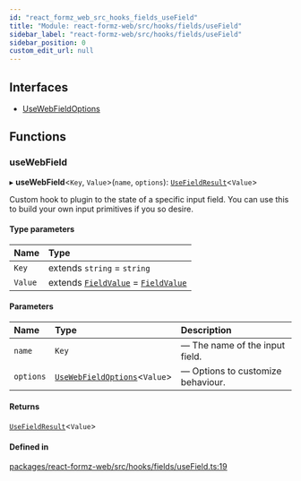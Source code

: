 ```yaml
---
id: "react_formz_web_src_hooks_fields_useField"
title: "Module: react-formz-web/src/hooks/fields/useField"
sidebar_label: "react-formz-web/src/hooks/fields/useField"
sidebar_position: 0
custom_edit_url: null
---
```


## Interfaces

- [UseWebFieldOptions](../interfaces/react_formz_web_src_hooks_fields_useField.UseWebFieldOptions.md)

## Functions

### useWebField

▸ **useWebField**<`Key`, `Value`\>(`name`, `options`): [`UseFieldResult`](../interfaces/react_formz_src_hooks_fields_useField.UseFieldResult.md)<`Value`\>

Custom hook to plugin to the state of a specific input field. You can use this to build your own input primitives if you so desire.

#### Type parameters

| Name | Type |
| :------ | :------ |
| `Key` | extends `string` = `string` |
| `Value` | extends [`FieldValue`](react_formz_src_types_field.md#fieldvalue) = [`FieldValue`](react_formz_src_types_field.md#fieldvalue) |

#### Parameters

| Name | Type | Description |
| :------ | :------ | :------ |
| `name` | `Key` | — The name of the input field. |
| `options` | [`UseWebFieldOptions`](../interfaces/react_formz_web_src_hooks_fields_useField.UseWebFieldOptions.md)<`Value`\> | — Options to customize behaviour. |

#### Returns

[`UseFieldResult`](../interfaces/react_formz_src_hooks_fields_useField.UseFieldResult.md)<`Value`\>

#### Defined in

[packages/react-formz-web/src/hooks/fields/useField.ts:19](https://github.com/ZerryStack/react-formz/blob/main/packages/react-formz-web/src/hooks/fields/useField.ts#L19)
